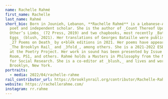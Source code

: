 ```yaml
---
name: Rachelle Rahmé
first_name: Rachelle
last_name: Rahmé
short_bio: Born in Jounieh, Lebanon, **Rachelle Rahmé** is a Lebanese-American
  poet and independent scholar. She is the author of _Count Thereof Upon the
  Other’s Limbs_ (72 Press, 2019) and two chapbooks, most recently _Bataille’s
  Eggs_ (blush, 2021). Her translations of Georges Bataille were published as
  _27 Poems on Death_ by o•blēk editions in 2021. Her poems have appeared in
  _The Brooklyn Rail_ and _3fold_, among others. She is a 2021-2022 ESB Fellow
  at the Poetry Project. Her work in sound has been presented by Issue Project
  Room, PS1, and others. Rahmé holds a Masters in Philosophy from the New School
  for Social Research. She is a co-editor at _blush,_ and lives and works in
  Brooklyn, New York.
portraits:
  - media: 2022/04/rachelle-rahme
rail_contributor_url: https://brooklynrail.org/contributor/Rachelle-Rahme
website: https://rachellerahme.com/
instagram: rr.rahme
---
```

